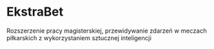 # EkstraBet
Rozszerzenie pracy magisterskiej, przewidywanie zdarzeń w meczach piłkarskich z wykorzystaniem sztucznej inteligencji
